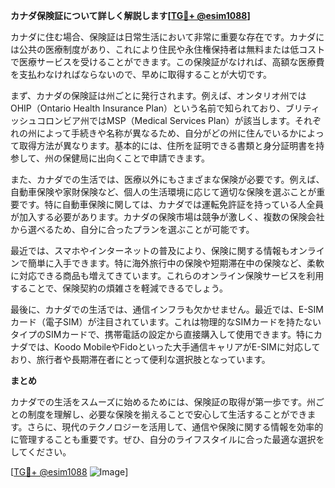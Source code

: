 **カナダ保険証について詳しく解説します[[TG💪+ @esim1088](https://t.me/s/esim1088)]**

カナダに住む場合、保険証は日常生活において非常に重要な存在です。カナダには公共の医療制度があり、これにより住民や永住権保持者は無料または低コストで医療サービスを受けることができます。この保険証がなければ、高額な医療費を支払わなければならないので、早めに取得することが大切です。

まず、カナダの保険証は州ごとに発行されます。例えば、オンタリオ州ではOHIP（Ontario Health Insurance Plan）という名前で知られており、ブリティッシュコロンビア州ではMSP（Medical Services Plan）が該当します。それぞれの州によって手続きや名称が異なるため、自分がどの州に住んでいるかによって取得方法が異なります。基本的には、住所を証明できる書類と身分証明書を持参して、州の保健局に出向くことで申請できます。

また、カナダでの生活では、医療以外にもさまざまな保険が必要です。例えば、自動車保険や家財保険など、個人の生活環境に応じて適切な保険を選ぶことが重要です。特に自動車保険に関しては、カナダでは運転免許証を持っている人全員が加入する必要があります。カナダの保険市場は競争が激しく、複数の保険会社から選べるため、自分に合ったプランを選ぶことが可能です。

最近では、スマホやインターネットの普及により、保険に関する情報もオンラインで簡単に入手できます。特に海外旅行中の保険や短期滞在中の保険など、柔軟に対応できる商品も増えてきています。これらのオンライン保険サービスを利用することで、保険契約の煩雑さを軽減できるでしょう。

最後に、カナダでの生活では、通信インフラも欠かせません。最近では、E-SIMカード（電子SIM）が注目されています。これは物理的なSIMカードを持たないタイプのSIMカードで、携帯電話の設定から直接購入して使用できます。特にカナダでは、Koodo MobileやFidoといった大手通信キャリアがE-SIMに対応しており、旅行者や長期滞在者にとって便利な選択肢となっています。

**まとめ**

カナダでの生活をスムーズに始めるためには、保険証の取得が第一歩です。州ごとの制度を理解し、必要な保険を揃えることで安心して生活することができます。さらに、現代のテクノロジーを活用して、通信や保険に関する情報を効率的に管理することも重要です。ぜひ、自分のライフスタイルに合った最適な選択をしてください。

[[TG💪+ @esim1088](https://t.me/s/esim1088) ![Image](https://i.postimg.cc/Y0z9fWf4/image.png)]